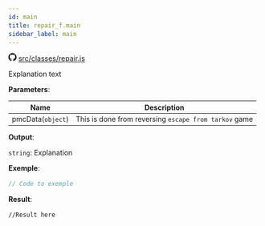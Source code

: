 ```yaml
---
id: main
title: repair_f.main
sidebar_label: main
---
```

![](/img/github.png) [src/classes/repair.js](https://github.com/TrustedSourceLeaks/LeakedServer/blob/master/src/classes/repair.js#L3)

Explanation text

**Parameters**:

Name  |   Description 
----------- |   -----------
pmcData(`object`)  |   This is done from reversing `escape from tarkov` game


**Output**:

`string`: Explanation


**Exemple**:
```js
// Code to exemple
```

**Result**:
```
//Result here
```
